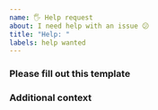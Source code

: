 ```yaml
---
name: 🖐 Help request
about: I need help with an issue 😕
title: "Help: "
labels: help wanted
---
```


### Please fill out this template

<!-- A clear and concise description of what the problem is. Ex. I need help with [...] -->


### Additional context

<!-- Add any other context or screenshots about the feature request here. -->